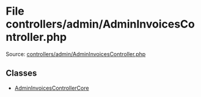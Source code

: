 File controllers/admin/AdminInvoicesController.php
=========
Source: [controllers/admin/AdminInvoicesController.php](https://github.com/PrestaShop/PrestaShop/blob/1.6.1.1/controllers/admin/AdminInvoicesController.php)


Classes
-------

* [AdminInvoicesControllerCore](class.AdminInvoicesControllerCore)

